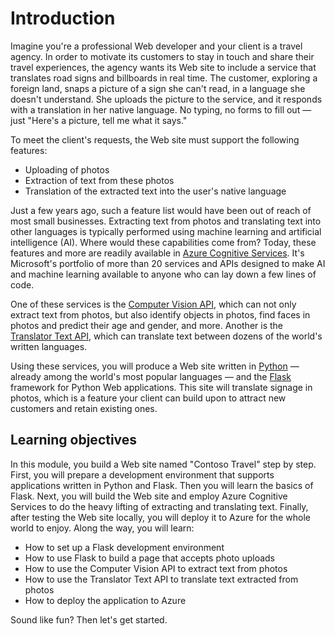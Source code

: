 # Introduction

Imagine you're a professional Web developer and your client is a travel agency. In order to motivate its customers to stay in touch and share their travel experiences, the agency wants its Web site to include a service that translates road signs and billboards in real time. The customer, exploring a foreign land, snaps a picture of a sign she can't read, in a language she doesn't understand. She uploads the picture to the service, and it responds with a translation in her native language. No typing, no forms to fill out — just "Here's a picture, tell me what it says."

To meet the client's requests, the Web site must support the following features:
- Uploading of photos
- Extraction of text from these photos
- Translation of the extracted text into the user's native language

Just a few years ago, such a feature list would have been out of reach of most small businesses. Extracting text from photos and translating text into other languages is typically performed using machine learning and artificial intelligence (AI). Where would these capabilities come from? Today, these features and more are readily available in [Azure Cognitive Services](https://azure.microsoft.com/services/cognitive-services/). It's Microsoft's portfolio of more than 20 services and APIs designed to make AI and machine learning available to anyone who can lay down a few lines of code.

One of these services is the [Computer Vision API](https://azure.microsoft.com/services/cognitive-services/computer-vision/), which can not only extract text from photos, but also identify objects in photos, find faces in photos and predict their age and gender, and more. Another is the [Translator Text API](https://azure.microsoft.com/services/cognitive-services/translator-text-api/), which can translate text between dozens of the world's written languages.

Using these services, you will produce a Web site written in [Python](https://devblogs.microsoft.com/python/) — already among the world's most popular languages — and the [Flask](http://flask.pocoo.org/) framework for Python Web applications. This site will translate signage in photos, which is a feature your client can build upon to attract new customers and retain existing ones.

## Learning objectives

In this module, you build a Web site named "Contoso Travel" step by step. First, you will prepare a development environment that supports applications written in Python and Flask. Then you will learn the basics of Flask. Next, you will build the Web site and employ Azure Cognitive Services to do the heavy lifting of extracting and translating text. Finally, after testing the Web site locally, you will deploy it to Azure for the whole world to enjoy. Along the way, you will learn:

- How to set up a Flask development environment
- How to use Flask to build a page that accepts photo uploads
- How to use the Computer Vision API to extract text from photos
- How to use the Translator Text API to translate text extracted from photos
- How to deploy the application to Azure

Sound like fun? Then let's get started.